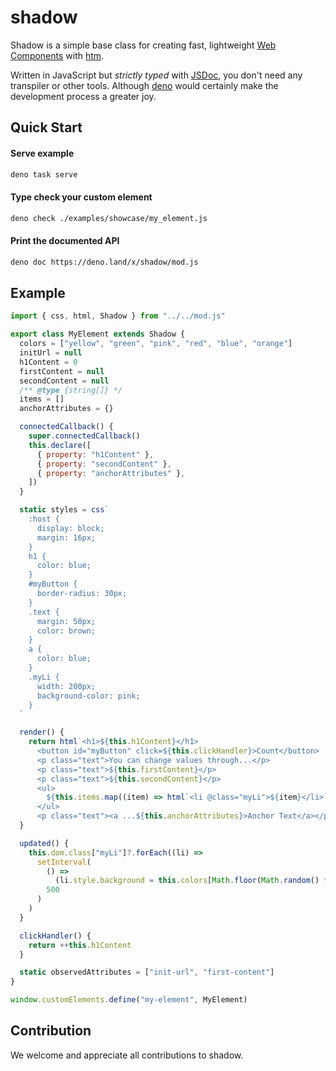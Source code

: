 # shadow

Shadow is a simple base class for creating fast, lightweight
[Web Components](https://developer.mozilla.org/en-US/docs/Web/Web_Components)
with [htm](https://github.com/developit/htm).

Written in JavaScript but _strictly typed_ with
[JSDoc](https://www.typescriptlang.org/docs/handbook/jsdoc-supported-types.html),
you don't need any transpiler or other tools. Although
[deno](https://deno.land/) would certainly make the development process a
greater joy.

## Quick Start

#### Serve example

```bash
deno task serve
```

#### Type check your custom element

```bash
deno check ./examples/showcase/my_element.js
```

#### Print the documented API

```bash
deno doc https://deno.land/x/shadow/mod.js
```

## Example

```javascript
import { css, html, Shadow } from "../../mod.js"

export class MyElement extends Shadow {
  colors = ["yellow", "green", "pink", "red", "blue", "orange"]
  initUrl = null
  h1Content = 0
  firstContent = null
  secondContent = null
  /** @type {string[]} */
  items = []
  anchorAttributes = {}

  connectedCallback() {
    super.connectedCallback()
    this.declare([
      { property: "h1Content" },
      { property: "secondContent" },
      { property: "anchorAttributes" },
    ])
  }

  static styles = css`
    :host {
      display: block;
      margin: 16px;
    }
    h1 {
      color: blue;
    }
    #myButton {
      border-radius: 30px;
    }
    .text {
      margin: 50px;
      color: brown;
    }
    a {
      color: blue;
    }
    .myLi {
      width: 200px;
      background-color: pink;
    }
  `

  render() {
    return html`<h1>${this.h1Content}</h1>
      <button id="myButton" click=${this.clickHandler}>Count</button>
      <p class="text">You can change values through...</p>
      <p class="text">${this.firstContent}</p>
      <p class="text">${this.secondContent}</p>
      <ul>
        ${this.items.map((item) => html`<li @class="myLi">${item}</li>`)}
      </ul>
      <p class="text"><a ...${this.anchorAttributes}>Anchor Text</a></p>`
  }

  updated() {
    this.dom.class["myLi"]?.forEach((li) =>
      setInterval(
        () =>
          (li.style.background = this.colors[Math.floor(Math.random() * 6)]),
        500
      )
    )
  }

  clickHandler() {
    return ++this.h1Content
  }

  static observedAttributes = ["init-url", "first-content"]
}

window.customElements.define("my-element", MyElement)
```

## Contribution

We welcome and appreciate all contributions to shadow.
